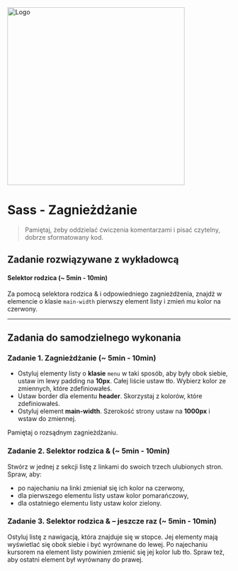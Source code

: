 <img alt="Logo" src="http://coderslab.pl/svg/logo-coderslab.svg" width="400">

# Sass - Zagnieżdżanie

> Pamiętaj, żeby oddzielać ćwiczenia komentarzami i pisać czytelny, dobrze sformatowany kod.

## Zadanie rozwiązywane z wykładowcą

#### Selektor rodzica (~ 5min - 10min)

Za pomocą selektora rodzica & i odpowiedniego zagnieżdżenia, znajdż w elemencie o klasie `main-width` pierwszy element listy i zmień mu kolor na czerwony.

-------------------------------------------------------------------------------
## Zadania do samodzielnego wykonania

### Zadanie 1. Zagnieżdżanie  (~ 5min - 10min)
* Ostyluj elementy listy o **klasie** ```menu``` w taki sposób, aby były obok siebie, ustaw im lewy padding na **10px**. Całej liście ustaw tło. Wybierz kolor ze zmiennych, które zdefiniowałeś.
* Ustaw border dla elementu **header**. Skorzystaj z kolorów, które zdefiniowałeś.
* Ostyluj element **main-width**. Szerokość strony ustaw na **1000px** i wstaw do zmiennej.

Pamiętaj o rozsądnym zagnieżdżaniu.

### Zadanie 2. Selektor rodzica &  (~ 5min - 10min)
Stwórz w jednej z sekcji listę z linkami do swoich trzech ulubionych stron. Spraw, aby:
* po najechaniu na linki zmieniał się ich kolor na czerwony,
* dla pierwszego elementu listy ustaw kolor pomarańczowy,
* dla ostatniego elementu listy ustaw kolor zielony.

### Zadanie 3. Selektor rodzica & &ndash; jeszcze raz  (~ 5min - 10min)
Ostyluj listę z nawigacją, która znajduje się w stopce. Jej elementy mają wyświetlać się obok siebie i być wyrównane do lewej.
Po najechaniu kursorem na element listy powinien zmienić się jej kolor lub tło. Spraw też, aby ostatni element był wyrównany do prawej.
